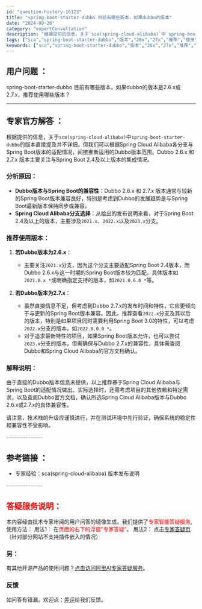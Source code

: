 ```yaml
---
id: "question-history-16123"
title: "spring-boot-starter-dubbo 目前有哪些版本，如果dubbo的版本"
date: "2024-09-26"
category: "expertConsultation"
description: "根据提供的信息，关于`sca(spring-cloud-alibaba)`中`spring-boot-starter-dubbo`的版本直接提及并不详细，但我们可以根据Spring Cloud Alibaba各分支与Spring Boot版本的适配情况，间接推断适用的Dubbo版本范围。Dubbo "
tags: ["sca","spring-boot-starter-dubbo","版本","26x","27x","推荐","使用"]
keywords: ["sca","spring-boot-starter-dubbo","版本","26x","27x","推荐","使用"]
---
```


## 用户问题 ： 
 spring-boot-starter-dubbo 目前有哪些版本，如果dubbo的版本是2.6.x或2.7.x，推荐使用哪些版本？  

---------------
## 专家官方解答 ：

根据提供的信息，关于`sca(spring-cloud-alibaba)`中`spring-boot-starter-dubbo`的版本直接提及并不详细，但我们可以根据Spring Cloud Alibaba各分支与Spring Boot版本的适配情况，间接推断适用的Dubbo版本范围。Dubbo 2.6.x 和 2.7.x 版本主要关注与Spring Boot 2.4及以上版本的集成情况。

### 分析原因：

- **Dubbo版本与Spring Boot的兼容性**：Dubbo 2.6.x 和 2.7.x 版本通常与较新的Spring Boot版本兼容良好，特别是考虑到Dubbo的发展趋势是与Spring Boot最新版本保持同步或兼容。
- **Spring Cloud Alibaba分支选择**：从给出的发布说明来看，对于Spring Boot 2.4及以上的版本，主要涉及`2021.x`、`2022.x`以及`2023.x`分支。

### 推荐使用版本：

1. **若Dubbo版本为2.6.x**：
   - 主要关注`2021.x`分支，因为这个分支主要适配Spring Boot 2.4版本，而Dubbo 2.6.x与这一时期的Spring Boot版本较为匹配。具体版本如`2021.0.x *`或明确指定支持的版本，如`2021.0.6.0 *`等。
   
2. **若Dubbo版本为2.7.x**：
   - 虽然直接信息不足，但考虑到Dubbo 2.7.x的发布时间和特性，它应更倾向于与更新的Spring Boot版本兼容。因此，推荐查看`2022.x`分支及其以后的版本，特别是如果项目同时需要利用Spring Boot 3.0的特性，可以考虑`2022.x`分支的版本，如`2022.0.0.0 *`。
   - 对于追求最新特性的项目，如果Spring Boot版本允许，也可以尝试`2023.x`分支的版本，但需确保与Dubbo 2.7.x的兼容性，具体需查阅Dubbo和Spring Cloud Alibaba的官方文档确认。

### 解释说明：

由于直接的Dubbo版本信息未提供，以上推荐基于Spring Cloud Alibaba与Spring Boot的适配情况做出。实际选择时，还需考虑项目的其他依赖和特定需求，以及查阅Dubbo官方文档，确认所选Spring Cloud Alibaba版本与Dubbo 2.6.x或2.7.x的具体兼容性。

请注意，技术栈的升级应谨慎进行，并在测试环境中先行验证，确保系统的稳定性和兼容性不受影响。


<font color="#949494">---------------</font> 


## 参考链接 ：

* 专家经验：sca(spring-cloud-alibaba) 版本发布说明 


 <font color="#949494">---------------</font> 
 


## <font color="#FF0000">答疑服务说明：</font> 

本内容经由技术专家审阅的用户问答的镜像生成，我们提供了<font color="#FF0000">专家智能答疑服务</font>,使用方法：
用法1： 在<font color="#FF0000">页面的右下的浮窗”专家答疑“</font>。
用法2： 点击[专家答疑页](https://answer.opensource.alibaba.com/docs/intro)（针对部分网站不支持插件嵌入的情况）
### 另：


有其他开源产品的使用问题？[点击访问阿里AI专家答疑服务](https://answer.opensource.alibaba.com/docs/intro)。
### 反馈
如问答有错漏，欢迎点：[差评](https://ai.nacos.io/user/feedbackByEnhancerGradePOJOID?enhancerGradePOJOId=17080)给我们反馈。
